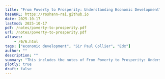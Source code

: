 ```yaml
---
title: "From Poverty to Prosperity: Understanding Economic Development" 
baseURL: https://roshann-rai.github.io
date: 2025-10-17
lastmod: 2025-10-17
pdf: /notes/poverty-to-prosperity.pdf
url: /notes/poverty-to-prosperity.pdf
aliases: 
    - /6/6.html
tags: ["economic development", "Sir Paul Collier", "Edx"]
author: ""
description: "" 
summary: "This includes the notes of From Poverty to Prosperity: Understanding Economic Development course taught by Sir Paul Collier. The course can be learnt from edx.org." 
plotly: true
draft: false
---
```



